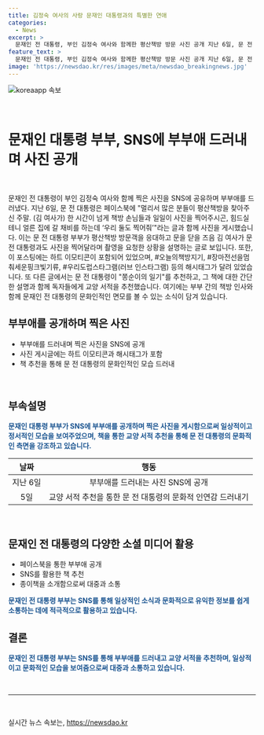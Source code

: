 ```yaml
---
title: 김정숙 여사의 사랑 문재인 대통령과의 특별한 연애
categories:
  - News
excerpt: >
  문재인 전 대통령, 부인 김정숙 여사와 함께한 평산책방 방문 사진 공개 지난 6일, 문 전 대통령이 페이스북에 부인과 함께 찍은 평산책방 방문 사진을 게시했다. 김 여사가 방문객을 응대하고 문을 닫을 때, 부부가 함께 사진을 찍는 모습을 공유했으며, 이모티콘과 해시태그를 달아 호감을 사로잡았다. 또한, 하루 전에는 쫑순이의 일기를 추천하는 등 반려동물과 관련된 이야기를 소개하며 독자들에게 공감을 얻었다. 
feature_text: >
  문재인 전 대통령, 부인 김정숙 여사와 함께한 평산책방 방문 사진 공개 지난 6일, 문 전 대통령이 페이스북에 부인과 함께 찍은 평산책방 방문 사진을 게시했다. 김 여사가 방문객을 응대하고 문을 닫을 때, 부부가 함께 사진을 찍는 모습을 공유했으며, 이모티콘과 해시태그를 달아 호감을 사로잡았다. 또한, 하루 전에는 쫑순이의 일기를 추천하는 등 반려동물과 관련된 이야기를 소개하며 독자들에게 공감을 얻었다. 
image: 'https://newsdao.kr/res/images/meta/newsdao_breakingnews.jpg'
---
```


<p><img src="https://newsdao.kr/res/images/meta/newsdao_breakingnews.jpg" alt="koreaapp 속보" /></p>

<p data-ke-size="size16">&nbsp;</p>

<h1>문재인 대통령 부부, SNS에 부부애 드러내며 사진 공개</h1>

<p data-ke-size="size16">&nbsp;</p>

<p>문재인 전 대통령이 부인 김정숙 여사와 함께 찍은 사진을 SNS에 공유하며 부부애를 드러냈다. 지난 6일, 문 전 대통령은 페이스북에 "멀리서 많은 분들이 평산책방을 찾아주신 주말. (김 여사가) 한 시간이 넘게 책방 손님들과 일일이 사진을 찍어주시곤, 힘드실 테니 얼른 집에 갈 채비를 하는데 ‘우리 둘도 찍어줘’"라는 글과 함께 사진을 게시했습니다. 이는 문 전 대통령 부부가 평산책방 방문객을 응대하고 문을 닫을 즈음 김 여사가 문 전 대통령과도 사진을 찍어달라며 촬영을 요청한 상황을 설명하는 글로 보입니다. 또한, 이 포스팅에는 하트 이모티콘이 포함되어 있었으며, #오늘의책방지기, #장마전선을멈춰세운핑크빛기류, #우리도럽스타그램(러브 인스타그램) 등의 해시태그가 달려 있었습니다. 또 다른 글에서는 문 전 대통령이 "쫑순이의 일기"를 추천하고, 그 책에 대한 간단한 설명과 함께 독자들에게 교양 서적을 추천했습니다. 여기에는 부부 간의 책방 인사와 함께 문재인 전 대통령의 문화인적인 면모를 볼 수 있는 소식이 담겨 있습니다.</p></p>

<h2 data-ke-size="size26">부부애를 공개하며 찍은 사진</h2>

<ul>
<li>부부애를 드러내며 찍은 사진을 SNS에 공개</li>
<li>사진 게시글에는 하트 이모티콘과 해시태그가 포함</li>
<li>책 추천을 통해 문 전 대통령의 문화인적인 모습 드러내</li>
</ul>

<p data-ke-size="size16">&nbsp;</p>

<h2 data-ke-size="size26">부속설명</h2>

<p data-ke-size="size16"><b><span style="color: #1a5490;">문재인 대통령 부부가 SNS에 부부애를 공개하며 찍은 사진을 게시함으로써 일상적이고 정서적인 모습을 보여주었으며, 책을 통한 교양 서적 추천을 통해 문 전 대통령의 문화적인 측면을 강조하고 있습니다.</span></b></p>

<table>
<thead>
<tr>
<th style="text-align: center;">날짜</th>
<th style="text-align: center;">행동</th>
</tr>
</thead>
<tbody>
<tr>
<td style="text-align: center;">지난 6일</td>
<td style="text-align: center;">부부애를 드러내는 사진 SNS에 공개</td>
</tr>
<tr>
<td style="text-align: center;">5일</td>
<td style="text-align: center;">교양 서적 추천을 통한 문 전 대통령의 문화적 인연감 드러내기</td>
</tr>
</tbody>
</table>

<p data-ke-size="size16">&nbsp;</p>

<h2 data-ke-size="size26">문재인 전 대통령의 다양한 소셜 미디어 활용</h2>

<ul>
<li>페이스북을 통한 부부애 공개</li>
<li>SNS를 활용한 책 추천</li>
<li>종이책을 소개함으로써 대중과 소통</li>
</ul>

<p data-ke-size="size16"><b><span style="color: #1a5490;">문재인 전 대통령 부부는 SNS를 통해 일상적인 소식과 문화적으로 유익한 정보를 쉽게 소통하는 데에 적극적으로 활용하고 있습니다.</span></b></p>

<h2 data-ke-size="size26">결론</h2>

<p data-ke-size="size16"><b><span style="color: #1a5490;">문재인 전 대통령 부부는 SNS를 통해 부부애를 드러내고 교양 서적을 추천하며, 일상적이고 문화적인 모습을 보여줌으로써 대중과 소통하고 있습니다.</span></b></p>

<p data-ke-size="size16">&nbsp;</p>

<hr>

<p data-ke-size="size16">&nbsp;</p>
실시간 뉴스 속보는, <a href="https://newsdao.kr" rel="dofollow">https://newsdao.kr</a>


